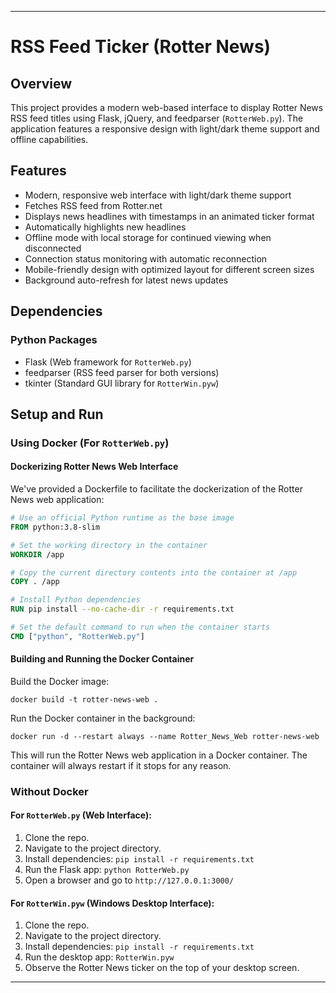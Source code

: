 
---

# RSS Feed Ticker (Rotter News)

## Overview
This project provides a modern web-based interface to display Rotter News RSS feed titles using Flask, jQuery, and feedparser (`RotterWeb.py`). The application features a responsive design with light/dark theme support and offline capabilities.

## Features
- Modern, responsive web interface with light/dark theme support
- Fetches RSS feed from Rotter.net
- Displays news headlines with timestamps in an animated ticker format
- Automatically highlights new headlines
- Offline mode with local storage for continued viewing when disconnected
- Connection status monitoring with automatic reconnection
- Mobile-friendly design with optimized layout for different screen sizes
- Background auto-refresh for latest news updates

## Dependencies
### Python Packages
- Flask (Web framework for `RotterWeb.py`)
- feedparser (RSS feed parser for both versions)
- tkinter (Standard GUI library for `RotterWin.pyw`)

## Setup and Run

### Using Docker (For `RotterWeb.py`)

#### Dockerizing Rotter News Web Interface
We've provided a Dockerfile to facilitate the dockerization of the Rotter News web application:

```Dockerfile
# Use an official Python runtime as the base image
FROM python:3.8-slim

# Set the working directory in the container
WORKDIR /app

# Copy the current directory contents into the container at /app
COPY . /app

# Install Python dependencies
RUN pip install --no-cache-dir -r requirements.txt

# Set the default command to run when the container starts
CMD ["python", "RotterWeb.py"]
```

#### Building and Running the Docker Container
Build the Docker image:
```
docker build -t rotter-news-web .
```

Run the Docker container in the background:
```
docker run -d --restart always --name Rotter_News_Web rotter-news-web
```
This will run the Rotter News web application in a Docker container. The container will always restart if it stops for any reason.

### Without Docker

#### For `RotterWeb.py` (Web Interface):
1. Clone the repo.
2. Navigate to the project directory.
3. Install dependencies: `pip install -r requirements.txt`
4. Run the Flask app: `python RotterWeb.py`
5. Open a browser and go to `http://127.0.0.1:3000/`

#### For `RotterWin.pyw` (Windows Desktop Interface):
1. Clone the repo.
2. Navigate to the project directory.
3. Install dependencies: `pip install -r requirements.txt`
4. Run the desktop app: `RotterWin.pyw`
5. Observe the Rotter News ticker on the top of your desktop screen.

---
